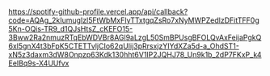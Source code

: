 https://spotify-github-profile.vercel.app/api/callback?code=AQAg_2kIumugIzl5FtWbMxFIyTTxtgqZsRo7xNyMWPZedlzDFitTFF0g5Kn-OQis-TR9_d1QJsHtsZ_cKEFO15-3Bww2Ra2nmuzRTqEbWDVBr8AGl9aLzgL50SmBPUsgBFOLQvAxFeijaPgkQ6xl5gnX4t3bFpK5CTETTvljCIo62qUIij3pRrsxjzYIYdXZa5d-a_OhdST1-xN5z3daxm3dW8Onpzp63Kdk130hht6V1IP2JQHJ78_Un9k1b_2dP7FKxP_k4EeIBq9s-X4UUfvx
